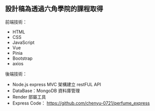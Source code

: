 ## 設計稿為透過六角學院的課程取得





前端技術：
  - HTML
  - CSS
  - JavaScript
  - Vue
  - Pinia
  - Bootstrap
  - axios

後端技術：
  - Node.js express MVC 架構建立 restFUL API
  - DataBase：MongoDB 資料庫管理
  - Render 部屬工具
  - Express Code： https://github.com/chenyu-0721/perfume_express

